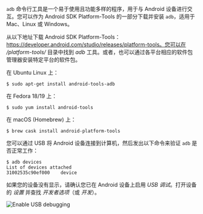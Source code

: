 `adb` 命令行工具是一个易于使用且功能多样的程序，用于与 Android 设备进行交互。您可以作为 Android SDK Platform-Tools 的一部分下载并安装 `adb`，适用于 Mac、Linux 或 Windows。

从以下地址下载 Android SDK Platform-Tools：https://developer.android.com/studio/releases/platform-tools。您可以在 */platform-tools/* 目录中找到 *adb* 工具。或者，也可以通过各平台相应的软件包管理器安装特定平台的软件包。

在 Ubuntu Linux 上：

```
$ sudo apt-get install android-tools-adb
```

在 Fedora 18/19 上：

```
$ sudo yum install android-tools
```

在 macOS (Homebrew) 上：

```
$ brew cask install android-platform-tools
```

您可以通过 USB 将 Android 设备连接到计算机，然后发出以下命令来验证 `adb` 是否正常工作：

```
$ adb devices
List of devices attached
31002535c90ef000    device
```

如果您的设备没有显示，请确认您已在 Android 设备上启用 *USB 调试*。打开设备的 *设置* 并查找 *开发者选项*（或 *开发*）。

![Enable USB debugging](images/android/usb_debugging.png)